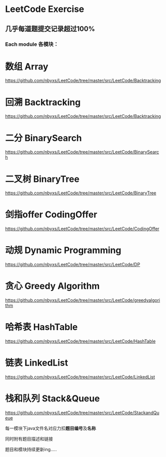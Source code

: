 # LeetCode Exercise


## 几乎每道题提交记录超过**100%**
### Each module 各模块：

# 数组 Array

https://github.com/nbyxs/LeetCode/tree/master/src/LeetCode/Backtracking

# 回溯 Backtracking

https://github.com/nbyxs/LeetCode/tree/master/src/LeetCode/Backtracking

# 二分 BinarySearch

https://github.com/nbyxs/LeetCode/tree/master/src/LeetCode/BinarySearch

# 二叉树 BinaryTree

https://github.com/nbyxs/LeetCode/tree/master/src/LeetCode/BinaryTree

# 剑指offer CodingOffer

https://github.com/nbyxs/LeetCode/tree/master/src/LeetCode/CodingOffer

# 动规 Dynamic Programming

https://github.com/nbyxs/LeetCode/tree/master/src/LeetCode/DP

# 贪心 Greedy Algorithm

https://github.com/nbyxs/LeetCode/tree/master/src/LeetCode/greedyalgorithm

# 哈希表 HashTable

https://github.com/nbyxs/LeetCode/tree/master/src/LeetCode/HashTable

# 链表 LinkedList

https://github.com/nbyxs/LeetCode/tree/master/src/LeetCode/LinkedList

# 栈和队列 Stack&Queue

https://github.com/nbyxs/LeetCode/tree/master/src/LeetCode/StackandQueue

每一模块下java文件名对应力扣**题目编号**及**名称**

同时附有题目描述和链接

题目和模块持续更新ing.....
